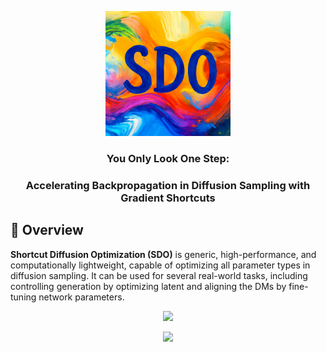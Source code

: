<p align="center">
  <img src="assets/SDO.png" alt="SDO Logo" height="200">
</p>

<h3 align="center">You Only Look One Step: </h1>
<h3 align="center">Accelerating Backpropagation in Diffusion Sampling with Gradient Shortcuts</h3>

## 📌 Overview
**Shortcut Diffusion Optimization (SDO)** is generic, high-performance, and computationally lightweight, capable of optimizing all parameter types in diffusion sampling. It can be used for several real-world tasks, including controlling generation by optimizing latent and aligning the DMs by fine-tuning network parameters.

<p align="center">
  <img src="assets/intro2_00.png" height="525">
</p>

<p align="center">
  <img src="assets/method2_00.png" height="170">
</p>
